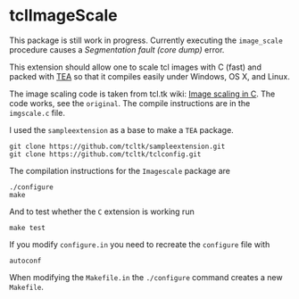 tclImageScale
=============

This package is still work in progress. Currently executing the
`image_scale` procedure causes a *Segmentation fault (core dump)*
error.

This extension should allow one to scale tcl images with C (fast) and
packed with [TEA](http://wiki.tcl.tk/327) so that it compiles easily
under Windows, OS X, and Linux.

The image scaling code is taken from tcl.tk wiki:
[Image scaling in C](http://wiki.tcl.tk/25685). The code works, see
the `original`. The compile instructions are in the `imgscale.c` file.


I used the `sampleextension` as a base to make a `TEA` package.

~~~
git clone https://github.com/tcltk/sampleextension.git
git clone https://github.com/tcltk/tclconfig.git
~~~

The compilation instructions for the `Imagescale` package are

~~~
./configure
make
~~~

And to test whether the `C` extension is working run

~~~
make test
~~~

If you modify `configure.in` you need to recreate the `configure` file
with

~~~
autoconf
~~~

When modifying the `Makefile.in` the `./configure` command creates a
new `Makefile`.

